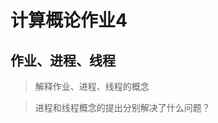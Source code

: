 # 计算概论作业4

## 作业、进程、线程

> 解释作业、进程、线程的概念









                                

> 进程和线程概念的提出分别解决了什么问题？
